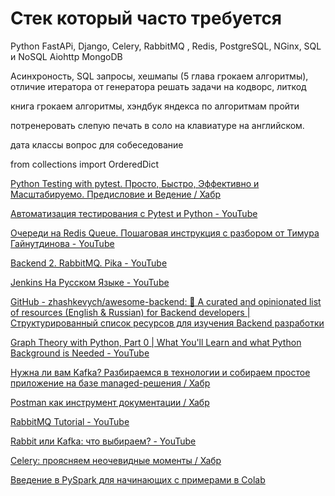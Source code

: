 Стек который часто требуется
========================

Python FastAPi, Django, Celery, RabbitMQ , Redis, PostgreSQL, NGinx, SQL и NoSQL 
Aiohttp  MongoDB
 
Асинхроность, SQL запросы, хешмапы (5 глава грокаем алгоритмы), отличие итератора от генератора
решать задачи на кодворс, литкод

книга грокаем алгоритмы, хэндбук яндекса по алгоритмам пройти

потренеровать слепую печать в соло на клавиатуре на английском.

дата классы вопрос для собеседование

from collections import OrderedDict


[Python Testing with pytest. Просто, Быстро, Эффективно и Масштабируемо. Предисловие и Ведение / Хабр](https://habr.com/ru/articles/426699/)

[Автоматизация тестирования с Pytest и Python - YouTube](https://www.youtube.com/playlist?list=PLB2iiSfKWtvykq9s0plSVI_Du60i0iphU)

[Очереди на Redis Queue. Пошаговая инструкция с разбором от Тимура Гайнутдинова - YouTube](https://youtu.be/o-vVjd8HD80)

[Backend 2. RabbitMQ. Pika - YouTube](https://www.youtube.com/watch?v=4cWg5FVZV6Y&list=PL4_hYwCyhAvaUqjQB_ks3aau3LUYlLXHx&index=3)

[Jenkins На Русском Языке - YouTube](https://www.youtube.com/playlist?list=PLg5SS_4L6LYvQbMrSuOjTL1HOiDhUE_5a)

[GitHub - zhashkevych/awesome-backend: 🚀 A curated and opinionated list of resources (English & Russian) for Backend developers | Структурированный список ресурсов для изучения Backend разработки](https://github.com/zhashkevych/awesome-backend)

[Graph Theory with Python, Part 0 | What You'll Learn and what Python Background is Needed - YouTube](https://www.youtube.com/watch?v=yXTDslxVfdM&list=PLLIPpKeh9v3ZFEHvNd5xqUrCkqLgXnekL)

[Нужна ли вам Kafka? Разбираемся в технологии и собираем простое приложение на базе managed-решения / Хабр](https://habr.com/ru/companies/selectel/articles/757440/)

[Postman как инструмент документации / Хабр](https://habr.com/ru/companies/simbirsoft/articles/755382/)

[RabbitMQ Tutorial - YouTube](https://www.youtube.com/playlist?list=PLCpsrvs6hImZShRjUbqewZWgjJgU6SIvU)

[Rabbit или Kafka: что выбираем? - YouTube](https://www.youtube.com/watch?v=Dqf75rBKUVE&list=PL8D2P0ruohOD8fE1oflWt5pbmdsmOxSiK&index=2)

[Celery: проясняем неочевидные моменты / Хабр](https://habr.com/ru/articles/686820/)

[Введение в PySpark для начинающих с примерами в Colab](https://pythonru.com/biblioteki/pyspark-dlja-nachinajushhih#:~:text=PySpark%20%E2%80%94%20%D1%8D%D1%82%D0%BE%20API%20Apache%20Spark,%2C%20Java%2C%20Python%20%D0%B8%20R.)